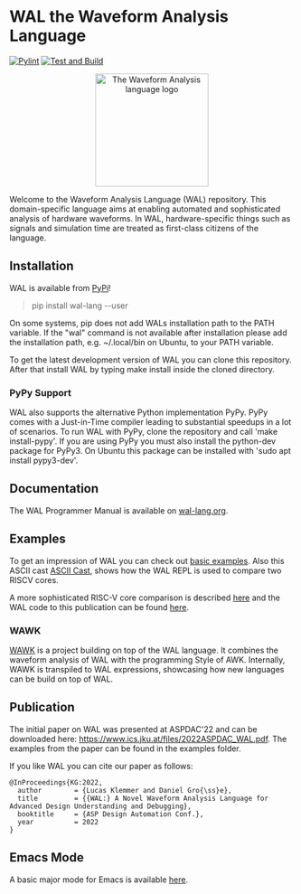 # WAL the Waveform Analysis Language
[![Pylint](https://github.com/ics-jku/wal/actions/workflows/pylint.yml/badge.svg)](https://github.com/ics-jku/wal/actions/workflows/pylint.yml)
[![Test and Build](https://github.com/ics-jku/wal/actions/workflows/python-app.yml/badge.svg)](https://github.com/ics-jku/wal/actions/workflows/python-app.yml)
     
<p align="center">
  <img src="https://wal-lang.org/static/logo.svg?" alt="The Waveform Analysis language logo" width="200"/>
</p>

     
Welcome to the Waveform Analysis Language (WAL) repository. This domain-specific language aims at enabling automated and sophisticated analysis of hardware waveforms. In WAL, hardware-specific things such as signals and simulation time are treated as first-class citizens of the language.

## Installation
WAL is available from [PyPi](https://pypi.org/project/wal-lang/)!                                                                                                                                                         
> pip install wal-lang --user

On some systems, pip does not add WALs installation path to the PATH variable. If the "wal" command is not available after installation please add the installation path, e.g. ~/.local/bin on Ubuntu, to your PATH variable.       

To get the latest development version of WAL you can clone this repository.
After that install WAL by typing make install inside the cloned directory.    

### PyPy Support
WAL also supports the alternative Python implementation PyPy. PyPy comes with a Just-in-Time compiler leading to substantial speedups in a lot of scenarios.
To run WAL with PyPy, clone the repository and call 'make install-pypy'.
If you are using PyPy you must also install the python-dev package for PyPy3.
On Ubuntu this package can be installed with 'sudo apt install pypy3-dev'.

## Documentation
The WAL Programmer Manual is available on [wal-lang.org](https://wal-lang.org/documentation/core).

## Examples
To get an impression of WAL you can check out [basic examples](https://github.com/ics-jku/wal/tree/main/examples/basics).
Also this ASCII cast [ASCII Cast](https://asciinema.org/a/I8fQknySyaZqNjXAA8Ej7wOoq), shows how the WAL REPL is used to compare two RISCV cores.

A more sophisticated RISC-V core comparison is described [here](https://www.ics.jku.at/files/2022DAC_LBR-Waveform-based-Performance-Analyisis-for-RISC-V.pdf) and the WAL code to this publication can be found [here](https://github.com/LucasKl/dac22-lbr-experiments).

### WAWK
[WAWK](https://github.com/ics-jku/wal/tree/main/wawk) is a project building on top of the WAL language. It combines the waveform analysis of WAL with the programming Style of AWK.
Internally, WAWK is transpiled to WAL expressions, showcasing how new languages can be build on top of WAL.

## Publication
The initial paper on WAL was presented at ASPDAC'22 and can be downloaded here: https://www.ics.jku.at/files/2022ASPDAC_WAL.pdf. 
The examples from the paper can be found in the examples folder.

If you like WAL you can cite our paper as follows: 

```
@InProceedings{KG:2022,
  author        = {Lucas Klemmer and Daniel Gro{\ss}e},
  title         = {{WAL:} A Novel Waveform Analysis Language for Advanced Design Understanding and Debugging},
  booktitle     = {ASP Design Automation Conf.},
  year          = 2022
}

```

## Emacs Mode
A basic major mode for Emacs is available [here](https://github.com/LucasKl/wal-major-mode).

